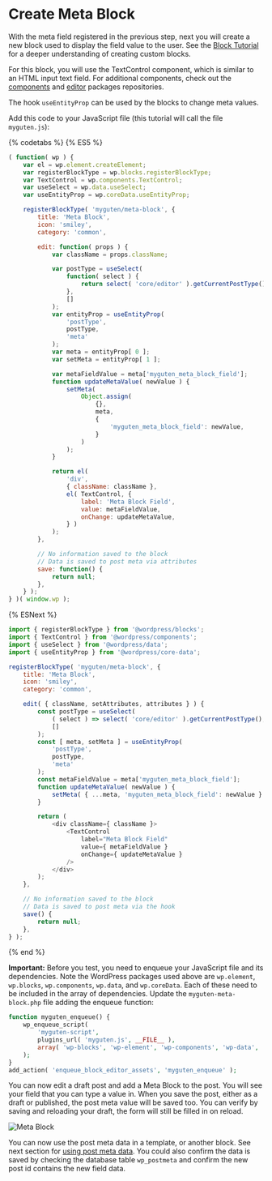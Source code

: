 # Create Meta Block

With the meta field registered in the previous step, next you will create a new block used to display the field value to the user. See the [Block Tutorial](/docs/designers-developers/developers/tutorials/block-tutorial/readme.md) for a deeper understanding of creating custom blocks.

For this block, you will use the TextControl component, which is similar to an HTML input text field. For additional components, check out the [components](/packages/components/src) and [editor](/packages/editor/src/components) packages repositories.

The hook `useEntityProp` can be used by the blocks to change meta values.

Add this code to your JavaScript file (this tutorial will call the file `myguten.js`):

{% codetabs %}
{% ES5 %}
```js
( function( wp ) {
	var el = wp.element.createElement;
	var registerBlockType = wp.blocks.registerBlockType;
	var TextControl = wp.components.TextControl;
	var useSelect = wp.data.useSelect;
	var useEntityProp = wp.coreData.useEntityProp;

	registerBlockType( 'myguten/meta-block', {
		title: 'Meta Block',
		icon: 'smiley',
		category: 'common',

		edit: function( props ) {
			var className = props.className;

			var postType = useSelect(
				function( select ) {
					return select( 'core/editor' ).getCurrentPostType();
				},
				[]
			);
			var entityProp = useEntityProp(
				'postType',
				postType,
				'meta'
			);
			var meta = entityProp[ 0 ];
			var setMeta = entityProp[ 1 ];

			var metaFieldValue = meta['myguten_meta_block_field'];
			function updateMetaValue( newValue ) {
				setMeta(
					Object.assign(
						{},
						meta,
						{
							'myguten_meta_block_field': newValue,
						}
					)
				);
			}

			return el(
				'div',
				{ className: className },
				el( TextControl, {
					label: 'Meta Block Field',
					value: metaFieldValue,
					onChange: updateMetaValue,
				} )
			);
		},

		// No information saved to the block
		// Data is saved to post meta via attributes
		save: function() {
			return null;
		},
	} );
} )( window.wp );
```
{% ESNext %}
```js
import { registerBlockType } from '@wordpress/blocks';
import { TextControl } from '@wordpress/components';
import { useSelect } from '@wordpress/data';
import { useEntityProp } from '@wordpress/core-data';

registerBlockType( 'myguten/meta-block', {
	title: 'Meta Block',
	icon: 'smiley',
	category: 'common',

	edit( { className, setAttributes, attributes } ) {
		const postType = useSelect(
			( select ) => select( 'core/editor' ).getCurrentPostType(),
			[]
		);
		const [ meta, setMeta ] = useEntityProp(
			'postType',
			postType,
			'meta'
		);
		const metaFieldValue = meta['myguten_meta_block_field'];
		function updateMetaValue( newValue ) {
			setMeta( { ...meta, 'myguten_meta_block_field': newValue } );
		}

		return (
			<div className={ className }>
				<TextControl
					label="Meta Block Field"
					value={ metaFieldValue }
					onChange={ updateMetaValue }
				/>
			</div>
		);
	},

	// No information saved to the block
	// Data is saved to post meta via the hook
	save() {
		return null;
	},
} );
```
{% end %}

**Important:** Before you test, you need to enqueue your JavaScript file and its dependencies. Note the WordPress packages used above are `wp.element`, `wp.blocks`, `wp.components`, `wp.data`, and `wp.coreData`. Each of these need to be included in the array of dependencies. Update the `myguten-meta-block.php` file adding the enqueue function:

```php
function myguten_enqueue() {
	wp_enqueue_script(
		'myguten-script',
		plugins_url( 'myguten.js', __FILE__ ),
		array( 'wp-blocks', 'wp-element', 'wp-components', 'wp-data', 'wp-core-data' )
	);
}
add_action( 'enqueue_block_editor_assets', 'myguten_enqueue' );
```

You can now edit a draft post and add a Meta Block to the post. You will see your field that you can type a value in. When you save the post, either as a draft or published, the post meta value will be saved too. You can verify by saving and reloading your draft, the form will still be filled in on reload.

![Meta Block](https://raw.githubusercontent.com/WordPress/gutenberg/master/docs/designers-developers/developers/tutorials/metabox/meta-block.png)

You can now use the post meta data in a template, or another block. See next section for [using post meta data](/docs/designers-developers/developers/tutorials/metabox/meta-block-4-use-data.md). You could also confirm the data is saved by checking the database table `wp_postmeta` and confirm the new post id contains the new field data.

